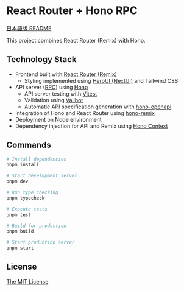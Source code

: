 # React Router + Hono RPC

[日本語版 README](https://github.com/yamitzky/react-router-hono-rpc/blob/main/README.ja.md)

This project combines React Router (Remix) with Hono.

## Technology Stack

- Frontend built with [React Router (Remix)](https://reactrouter.com/)
  - Styling implemented using [HeroUI (NextUI)](https://www.heroui.com/) and Tailwind CSS
- API server ([RPC](https://hono.dev/docs/guides/rpc)) using [Hono](https://hono.dev)
  - API server testing with [Vitest](https://vitest.dev/)
  - Validation using [Valibot](https://valibot.dev/)
  - Automatic API specification generation with [hono-openapi](https://hono.dev/examples/hono-openapi)
- Integration of Hono and React Router using [hono-remix](https://github.com/sergiodxa/remix-hono)
- Deployment on Node environment
- Dependency injection for API and Remix using [Hono Context](https://hono.dev/docs/api/context#var)

## Commands

```bash
# Install dependencies
pnpm install

# Start development server
pnpm dev

# Run type checking
pnpm typecheck

# Execute tests
pnpm test

# Build for production
pnpm build

# Start production server
pnpm start
```

## License

[The MIT License](./LICENSE)
